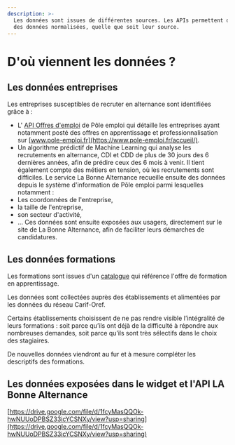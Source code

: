 ```yaml
---
description: >-
  Les données sont issues de différentes sources. Les APIs permettent d'obtenir
  des données normalisées, quelle que soit leur source.
---
```


# D'où viennent les données ?

## Les données entreprises

Les entreprises susceptibles de recruter en alternance sont identifiées grâce à :

* L' [API Offres d'emploi](https://www.emploi-store-dev.fr/portail-developpeur/detailapicatalogue/-offres-d-emploi-v2;jsessionid=TwfbmT9VOwr-cClDm6VfcIEFt04Pe2M7o_XEByxXlOf11uo935jR!636825591?id=5ba49d55243a5f9d2c5064a2) de Pôle emploi qui détaille les entreprises ayant notamment posté des offres en apprentissage et professionnalisation sur [www.pole-emploi.fr](https://www.pole-emploi.fr/accueil/).
* Un algorithme prédictif de Machine Learning qui analyse les recrutements en alternance, CDI et CDD de plus de 30 jours des 6 dernières années, afin de prédire ceux des 6 mois à venir. Il tient également compte des métiers en tension, où les recrutements sont difficiles.  Le service La Bonne Alternance recueille ensuite des données depuis le système d'information de Pôle emploi parmi lesquelles notamment :
* Les coordonnées de l'entreprise, 
* la taille de l'entreprise,
* son secteur d'activité, 
* ... Ces données sont ensuite exposées aux usagers, directement sur le site de La Bonne Alternance, afin de faciliter leurs démarches de candidatures.

## Les données formations

Les formations sont issues d'un [catalogue](https://mission-apprentissage.gitbook.io/general/les-nouveaux-services/un-catalogue-elargi-de-formations-en-apprentissage) qui référence l'offre de formation en apprentissage.

Les données sont collectées auprès des établissements et alimentées par les données du réseau Carif-Oref.

Certains établissements choisissent de ne pas rendre visible l’intégralité de leurs formations : soit parce qu’ils ont déjà de la difficulté à répondre aux nombreuses demandes, soit parce qu’ils sont très sélectifs dans le choix des stagiaires.

De nouvelles données viendront au fur et à mesure compléter les descriptifs des formations.

## Les données exposées dans le widget et l'API LA Bonne Alternance

[https://drive.google.com/file/d/1fcyMasQQOk-hwNUUoDPBSZ33icYCSNXy/view?usp=sharing](https://drive.google.com/file/d/1fcyMasQQOk-hwNUUoDPBSZ33icYCSNXy/view?usp=sharing)

